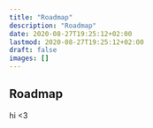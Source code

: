 ```yaml
---
title: "Roadmap"
description: "Roadmap"
date: 2020-08-27T19:25:12+02:00
lastmod: 2020-08-27T19:25:12+02:00
draft: false
images: []
---
```


## Roadmap

hi <3
